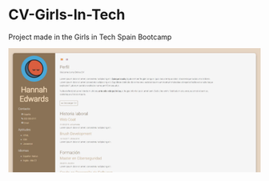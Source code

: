 # CV-Girls-In-Tech

Project made in the Girls in Tech Spain Bootcamp

![CV Screenshot](pictures/CV.jpg)
